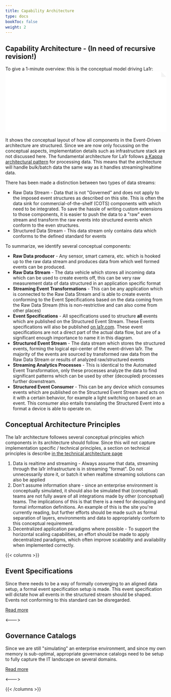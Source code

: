 ```yaml
---
title: Capability Architecture
type: docs
bookToc: false
weight: 2
---
```


## Capability Architecture - (In need of recursive revision!)

To give a 1-minute overview: this is the conceptual model driving La1r:
![Conceptual](/svg/conceptual.svg)

It shows the conceptual layout of how all components in the Event-Driven architecture are structured.
Since we are now only focussing on the conceptual aspects, implementation details such as infrastructure stack are not discussed here.
The fundamental architecture for La1r follows [a Kappa architectural pattern](https://wikipedia.com/kappa-architecture) for processing data.
This means that the architecture will handle bulk/batch data the same way as it handles streaming/realtime data.

There has been made a distinction between two types of data streams:

* Raw Data Stream - Data that is not "Governed" and does not apply to the imposed event structures as described on this site. This is often the data sink for commercial-of-the-shelf (COTS) components with which need to be integrated. To save the hassle of writing custom extensions to those components, it is easier to push the data to a "raw" even stream and transform the raw events into structured events which conform to the even structures.
* Structured Data Stream - This data stream only contains data which conforms to the defined standard for events

To summarize, we identify several conceptual components:

* **Raw Data producer** - Any sensor, smart camera, etc. which is hooked up to the raw data stream and produces data from which well formed events can be produced.
* **Raw Data Stream** - The data vehicle which stores all incoming data which can be used to create events off, this can be very raw measurement data of data structured in an application specific format
* **Streaming Event Transformations** - This can be any application which is connected to the Raw Data Stream and is able to create events conforming to the Event Specifications based on the data coming from the Raw Data Stream (this is non-restrictive and can also come from other places)
* **Event Specifications** - All specifications used to structure **all** events which are published on the Structured Event Stream. These Events specifications will also be published [on la1r.com](/). These event specifications are not a direct part of the actual data flow, but are of a significant enough importance to name it in this diagram.
* **Structured Event Stream** - The data stream which stores the structured events, forming the logical epi-center of the event-driven la1r. The majority of the events are sourced by transformed raw data from the Raw Data Stream or results of analyzed raw/structured events
* **Streaming Analytics Processes** - This is identical to the Automated Event Transformation, only these processes analyze the data to find significant patterns which can be used by other (decoupled) processes further downstream.
* **Structured Event Consumer** - This can be any device which consumes events which are published on the Structured Event Stream and acts on it with a certain behavior, for example a light switching on based on an event. This consumer also entails translating the Structured Event into a format a device is able to operate on.

## Conceptual Architecture Principles
The la1r architecture followes several conceptual principles which components in its architecture should follow.
Since this will not capture implementation specific / technical principles, a section on technical principles is describe [in the technical architecture page](./technical-architecture)

1. Data is realtime and streaming - Always assume that data, streaming through the la1r infrastructure is in streaming "format". Do not unnecessarily store it, or batch it when realtime streaming solutions can also be applied
1. Don't assume information share - since an enterprise environment is conceptually simulated, it should also be simulated that (conceptual) teams are not fully aware of all integrations made by other (conceptual) teams. The implications of this is that there is a need for decoupling and formal information definitions. An example of this is the site you're currently reading, but further efforts should be made such as formal separation of layers, environments and data to appropriately conform to this conceptual requirement. 
1. Decentralized application paradigms where possible - To support the horizontal scaling capabilities, an effort should be made to apply decentralized paradigms, which often improve scalability and availability when implemented correctly. 

{{< columns >}}
## Event Specifications
Since there needs to be a way of formally converging to an aligned data setup, a formal event specification setup is made.
This event specification will dictate how all events in the structured stream should be shaped.
Events not conforming to this standard can be disregarded.

[Read more](/docs/capability-architecture/event-specifications)

<--->

## Governance Catalogs
Since we are still "simulating" an enterprise environment, and since my own memory is sub-optimal, appropriate governance catalogs need to be setup to fully capture the IT landscape on several domains.

[Read more](/docs/capability-architecture/governance-catalogs)

<--->

{{< /columns >}}
